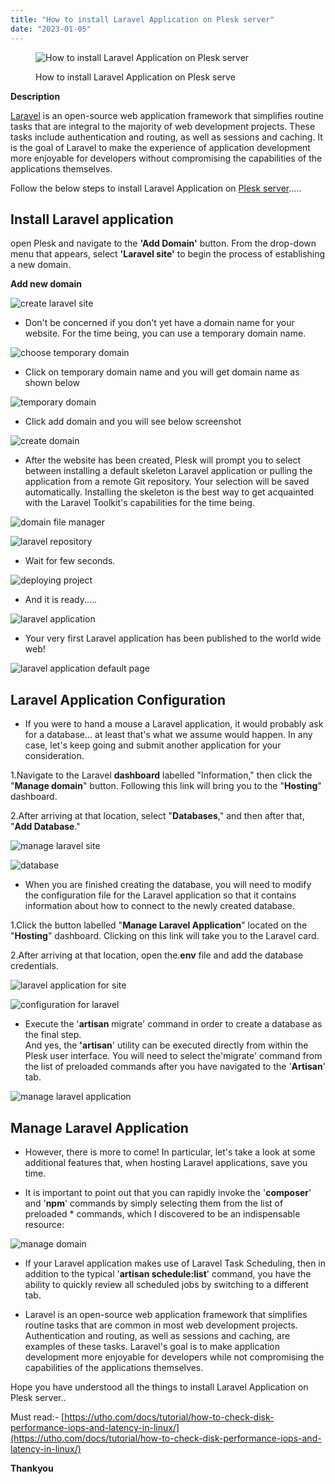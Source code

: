 ```yaml
---
title: "How to install Laravel Application on Plesk server"
date: "2023-01-05"
---
```


<figure>

![How to install Laravel Application on Plesk server](images/How-to-install-Laravel-Application-on-1-1024x576.png)

<figcaption>

How to install Laravel Application on Plesk serve

</figcaption>

</figure>

**Description**

[Laravel](https://en.wikipedia.org/wiki/Laravel) is an open-source web application framework that simplifies routine tasks that are integral to the majority of web development projects. These tasks include authentication and routing, as well as sessions and caching. It is the goal of Laravel to make the experience of application development more enjoyable for developers without compromising the capabilities of the applications themselves.

Follow the below steps to install Laravel Application on [Plesk server](https://utho.com/docs/tutorial/laravel-application-hosting-in-plesk/).....

## Install Laravel application

open Plesk and navigate to the **'Add Domain'** button. From the drop-down menu that appears, select **'Laravel site'** to begin the process of establishing a new domain.

**Add new domain**

![create laravel site](images/image-656.png)

- Don't be concerned if you don't yet have a domain name for your website. For the time being, you can use a temporary domain name.

![choose temporary domain](images/image-657.png)

- Click on temporary domain name and you will get domain name as shown below

![temporary domain](images/image-658.png)

- Click add domain and you will see below screenshot

![create domain](images/image-659.png)

- After the website has been created, Plesk will prompt you to select between installing a default skeleton Laravel application or pulling the application from a remote Git repository. Your selection will be saved automatically. Installing the skeleton is the best way to get acquainted with the Laravel Toolkit's capabilities for the time being.

![domain file manager](images/image-660-1024x678.png)

![laravel repository](images/image-661.png)

- Wait for few seconds.

![deploying project](images/image-662.png)

- And it is ready.....

![laravel application](images/image-663-1024x424.png)

- Your very first Laravel application has been published to the world wide web!

![laravel application default page](images/image-664.png)

## Laravel Application Configuration

- If you were to hand a mouse a Laravel application, it would probably ask for a database… at least that's what we assume would happen. In any case, let's keep going and submit another application for your consideration.

1.Navigate to the Laravel **dashboard** labelled "Information," then click the "**Manage domain**" button. Following this link will bring you to the "**Hosting**" dashboard.

2.After arriving at that location, select "**Databases**," and then after that, "**Add Database**."

![manage laravel site](images/image-666-1024x349.png)

![database](images/image-667-1024x425.png)

- When you are finished creating the database, you will need to modify the configuration file for the Laravel application so that it contains information about how to connect to the newly created database.

1.Click the button labelled "**Manage Laravel Application**" located on the "**Hosting**" dashboard. Clicking on this link will take you to the Laravel card.

2.After arriving at that location, open the.**env** file and add the database credentials.

![laravel application for site](images/image-668-1024x508.png)

![configuration for laravel](images/image-669.png)

- Execute the '**artisan** migrate' command in order to create a database as the final step.  
    And yes, the **'artisan**' utility can be executed directly from within the Plesk user interface. You will need to select the'migrate' command from the list of preloaded commands after you have navigated to the '**Artisan**' tab.

![manage laravel application](images/image-671-1024x419.png)

## Manage Laravel Application

- However, there is more to come! In particular, let's take a look at some additional features that, when hosting Laravel applications, save you time.

- It is important to point out that you can rapidly invoke the '**composer**' and '**npm**' commands by simply selecting them from the list of preloaded \* commands, which I discovered to be an indispensable resource:

![manage domain](images/image-672-1024x441.png)

- If your Laravel application makes use of Laravel Task Scheduling, then in addition to the typical '**artisan schedule:list**' command, you have the ability to quickly review all scheduled jobs by switching to a different tab.

- Laravel is an open-source web application framework that simplifies routine tasks that are common in most web development projects. Authentication and routing, as well as sessions and caching, are examples of these tasks. Laravel's goal is to make application development more enjoyable for developers while not compromising the capabilities of the applications themselves.

Hope you have understood all the things to install Laravel Application on Plesk server..

Must read:- [https://utho.com/docs/tutorial/how-to-check-disk-performance-iops-and-latency-in-linux/](https://utho.com/docs/tutorial/how-to-check-disk-performance-iops-and-latency-in-linux/)

**Thankyou**
